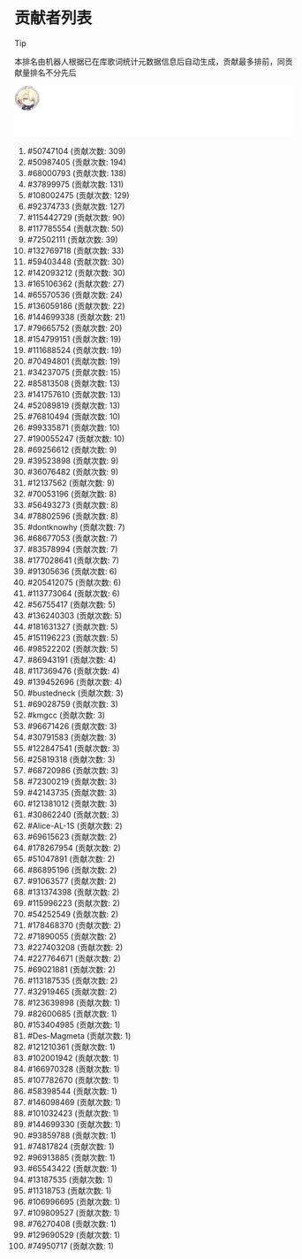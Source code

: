 # 贡献者列表

> [!TIP]
> 本排名由机器人根据已在库歌词统计元数据信息后自动生成，贡献最多排前，同贡献量排名不分先后

![贡献者头像画廊](./CONTRIBUTORS.svg)

1. #50747104 (贡献次数: 309)
2. #50987405 (贡献次数: 194)
3. #68000793 (贡献次数: 138)
4. #37899975 (贡献次数: 131)
5. #108002475 (贡献次数: 129)
6. #92374733 (贡献次数: 127)
7. #115442729 (贡献次数: 90)
8. #117785554 (贡献次数: 50)
9. #72502111 (贡献次数: 39)
10. #132769718 (贡献次数: 33)
11. #59403448 (贡献次数: 30)
12. #142093212 (贡献次数: 30)
13. #165106362 (贡献次数: 27)
14. #65570536 (贡献次数: 24)
15. #136059186 (贡献次数: 22)
16. #144699338 (贡献次数: 21)
17. #79665752 (贡献次数: 20)
18. #154799151 (贡献次数: 19)
19. #111688524 (贡献次数: 19)
20. #70494801 (贡献次数: 19)
21. #34237075 (贡献次数: 15)
22. #85813508 (贡献次数: 13)
23. #141757610 (贡献次数: 13)
24. #52089819 (贡献次数: 13)
25. #76810494 (贡献次数: 10)
26. #99335871 (贡献次数: 10)
27. #190055247 (贡献次数: 10)
28. #69256612 (贡献次数: 9)
29. #39523898 (贡献次数: 9)
30. #36076482 (贡献次数: 9)
31. #12137562 (贡献次数: 9)
32. #70053196 (贡献次数: 8)
33. #56493273 (贡献次数: 8)
34. #78802596 (贡献次数: 8)
35. #dontknowhy (贡献次数: 7)
36. #68677053 (贡献次数: 7)
37. #83578994 (贡献次数: 7)
38. #177028641 (贡献次数: 7)
39. #91305636 (贡献次数: 6)
40. #205412075 (贡献次数: 6)
41. #113773064 (贡献次数: 6)
42. #56755417 (贡献次数: 5)
43. #136240303 (贡献次数: 5)
44. #181631327 (贡献次数: 5)
45. #151196223 (贡献次数: 5)
46. #98522202 (贡献次数: 5)
47. #86943191 (贡献次数: 4)
48. #117369476 (贡献次数: 4)
49. #139452696 (贡献次数: 4)
50. #bustedneck (贡献次数: 3)
51. #69028759 (贡献次数: 3)
52. #kmgcc (贡献次数: 3)
53. #96671426 (贡献次数: 3)
54. #30791583 (贡献次数: 3)
55. #122847541 (贡献次数: 3)
56. #25819318 (贡献次数: 3)
57. #68720986 (贡献次数: 3)
58. #72300219 (贡献次数: 3)
59. #42143735 (贡献次数: 3)
60. #121381012 (贡献次数: 3)
61. #30862240 (贡献次数: 3)
62. #Alice-AL-1S (贡献次数: 2)
63. #69615623 (贡献次数: 2)
64. #178267954 (贡献次数: 2)
65. #51047891 (贡献次数: 2)
66. #86895196 (贡献次数: 2)
67. #91063577 (贡献次数: 2)
68. #131374398 (贡献次数: 2)
69. #115996223 (贡献次数: 2)
70. #54252549 (贡献次数: 2)
71. #178468370 (贡献次数: 2)
72. #71890055 (贡献次数: 2)
73. #227403208 (贡献次数: 2)
74. #227764671 (贡献次数: 2)
75. #69021881 (贡献次数: 2)
76. #113187535 (贡献次数: 2)
77. #32919465 (贡献次数: 2)
78. #123639898 (贡献次数: 1)
79. #82600685 (贡献次数: 1)
80. #153404985 (贡献次数: 1)
81. #Des-Magmeta (贡献次数: 1)
82. #121210361 (贡献次数: 1)
83. #102001942 (贡献次数: 1)
84. #166970328 (贡献次数: 1)
85. #107782670 (贡献次数: 1)
86. #58398544 (贡献次数: 1)
87. #146098469 (贡献次数: 1)
88. #101032423 (贡献次数: 1)
89. #144699330 (贡献次数: 1)
90. #93859788 (贡献次数: 1)
91. #74817824 (贡献次数: 1)
92. #96913885 (贡献次数: 1)
93. #65543422 (贡献次数: 1)
94. #13187535 (贡献次数: 1)
95. #11318753 (贡献次数: 1)
96. #106996695 (贡献次数: 1)
97. #109809527 (贡献次数: 1)
98. #76270408 (贡献次数: 1)
99. #129690529 (贡献次数: 1)
100. #74950717 (贡献次数: 1)

